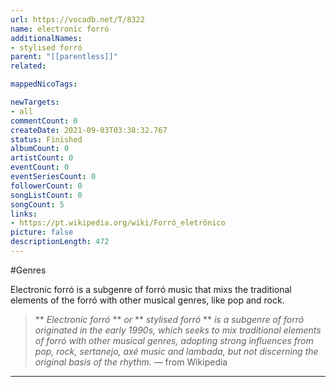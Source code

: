 ```yaml
---
url: https://vocadb.net/T/8322
name: electronic forró
additionalNames: 
- stylised forró
parent: "[[parentless]]"
related:

mappedNicoTags:

newTargets:
- all
commentCount: 0
createDate: 2021-09-03T03:38:32.767
status: Finished
albumCount: 0
artistCount: 0
eventCount: 0
eventSeriesCount: 0
followerCount: 0
songListCount: 0
songCount: 5
links: 
- https://pt.wikipedia.org/wiki/Forró_eletrônico
picture: false
descriptionLength: 472
---
```


#Genres

Electronic forró is a subgenre of forró music that mixs the traditional elements of the forró with other musical genres, like pop and rock.
>** *Electronic forró* ** *or* ** *stylised forró* ** *is a subgenre of forró originated in the early 1990s, which seeks to mix traditional elements of forró with other musical genres, adopting strong influences from pop, rock, sertanejo, axé music and lambada, but not discerning the original basis of the rhythm.* — from Wikipedia

---

